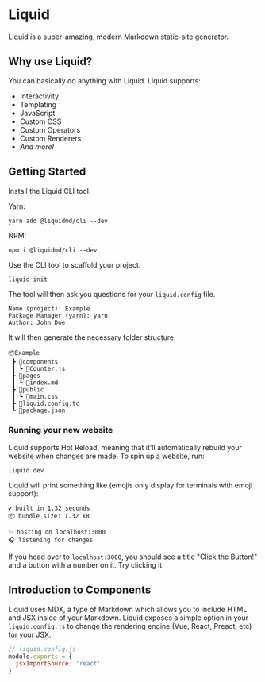 # Liquid
Liquid is a super-amazing, modern Markdown static-site generator.

## Why use Liquid?
You can basically do anything with Liquid. Liquid supports:

* Interactivity
* Templating
* JavaScript
* Custom CSS
* Custom Operators
* Custom Renderers
* *And more!*

## Getting Started

Install the Liquid CLI tool.

Yarn:
```
yarn add @liquidmd/cli --dev
```

NPM:
```
npm i @liquidmd/cli --dev
```

Use the CLI tool to scaffold your project.

```
liquid init
```
The tool will then ask you questions for your `liquid.config` file.
```
Name (project): Example
Package Manager (yarn): yarn
Author: John Doe
```
It will then generate the necessary folder structure.
```
📦Example
 ┣ 📂components
 ┃ ┗ 📜Counter.js
 ┣ 📂pages
 ┃ ┗ 📜index.md
 ┣ 📂public
 ┃ ┗ 📜main.css
 ┣ 📜liquid.config.tc
 ┗ 📜package.json
```

### Running your new website
Liquid supports Hot Reload, meaning that it'll automatically rebuild your website when changes are made. To spin up a website, run:
```
liquid dev
```
Liquid will print something like (emojis only display for terminals with emoji support):
```
✔️ built in 1.32 seconds
📦 bundle size: 1.32 kB

✨ hosting on localhost:3000
🎧 listening for changes
```
If you head over to `localhost:3000`, you should see a title "Click the Button!" and a button with a number on it. Try clicking it.

## Introduction to Components

Liquid uses MDX, a type of Markdown which allows you to include HTML and JSX inside of your Markdown. Liquid exposes a simple option in your `liquid.config.js` to change the rendering engine (Vue, React, Preact, etc) for your JSX.

```js
// liquid.config.js
module.exports = {
  jsxImportSource: 'react'
} 
```
